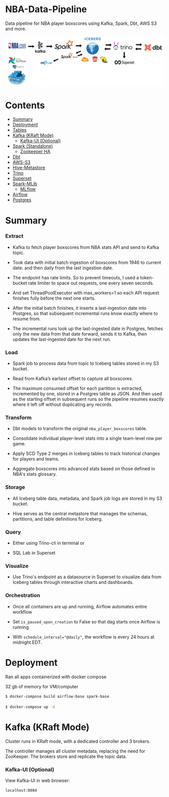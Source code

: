 # NBA-Data-Pipeline
Data pipeline for NBA player boxscores using Kafka, Spark, Dbt, AWS S3 and more.

![Diagram](/assets/nbaPipelineDiagram.png)

Contents
=================

<!--ts-->
   * [Summary](#summary)
   * [Deployment](#deployment)
   * [Tables](#tables) 
   * [Kafka (KRaft Mode)](#kafka-kraft-mode)
      * [Kafka-UI (Optional)](#kafka-ui-optional)
   * [Spark (Standalone)](#spark-standalone)
      * [Zookeeper HA](#zookeeper-ha)
   * [Dbt](#dbt)
   * [AWS-S3](#aws-s3)
   * [Hive-Metastore](#hive-metastore)
   * [Trino](#trino)
   * [Superset](#superset)
   * [Spark-MLib](#spark-mlib)
      * [MLflow](#mlflow)
   * [Airflow](#airflow)
   * [Postgres](#postgres)
<!--te-->

Summary
============

### Extract

- Kafka to fetch player boxscores from NBA stats API and send to Kafka topic.

- Took data with initial batch ingestion of boxscores from 1946 to current date. and then daily from the last ingestion date.

- The endpoint has rate limits. So to prevent timeouts, I used a token-bucket rate limiter to space out requests, one every seven seconds. 

- And set ThreadPoolExecutor with max_workers=1 so each API request finishes fully before the next one starts.

- After the initial batch finishes, it inserts a last-ingestion date into Postgres, so that subsequent incremental runs know exactly where to resume from.

- The incremental runs look up the last-ingested date in Postgres, fetches only the new data from that date forward, sends it to Kafka, then updates the last-ingested date for the next run.

### Load

- Spark job to process data from topic to Iceberg tables stored in my S3 bucket.

- Read from Kafka’s earliest offset to capture all boxscores. 

- The maximum consumed offset for each partition is extracted, incremented by one, stored in a Postgres table as JSON. And then used as the starting offset in subsequent runs so the pipeline resumes exactly where it left off without duplicating any records.

### Transform 

- Dbt models to transform the original <code>nba_player_boxscores</code> table.

- Consolidate individual player-level stats into a single team-level row per game.

- Apply SCD Type 2 merges in Iceberg tables to track historical changes for players and teams.

- Aggregate boxscores into advanced stats based on those defined in NBA's stats glossary.

### Storage

- All Iceberg table data, metadata, and Spark job logs are stored in my S3 bucket. 

- Hive serves as the central metastore that manages the schemas, partitions, and table definitions for Iceberg.

### Query

- Either using Trino-cli in terminal or

- SQL Lab in Superset

### Visualize

- Use Trino's endpoint as a datasource in Superset to visualize data from Iceberg tables through interactive charts and dashboards.

### Orchestration

- Once all containers are up and running, Airflow automates entire workflow

- Set <code>is_paused_upon_creation</code> to False so that dag starts once Airflow is running

- With <code>schedule_interval="@daily"</code>, the workflow is every 24 hours at midnight EDT.

Deployment
============

Ran all apps containerized with docker compose

32 gb of memory for VM/computer 

```bash
$ docker-compose build airflow-base spark-base

$ docker-compose up -d
```

Kafka (KRaft Mode)
===================

Cluster runs in KRaft mode, with a dedicated controller and 3 brokers.

The controller manages all cluster metadata, replacing the need for ZooKeeper. The brokers store and replicate the topic data.

### Kafka-UI (Optional)

View Kafka-UI in web browser:
```bash
localhost:8084
```
